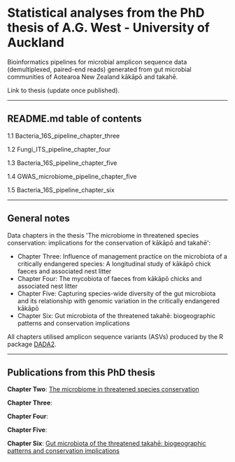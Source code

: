 # Statistical analyses from the PhD thesis of A.G. West - University of Auckland

Bioinformatics pipelines for microbial amplicon sequence data (demultiplexed, paired-end reads) generated from gut microbial communities of Aotearoa New Zealand kākāpō and takahē.

Link to thesis (update once published).
***

## README.md table of contents

1.1 Bacteria_16S_pipeline_chapter_three

1.2 Fungi_ITS_pipeline_chapter_four

1.3 Bacteria_16S_pipeline_chapter_five

1.4 GWAS_microbiome_pipeline_chapter_five

1.5 Bacteria_16S_pipeline_chapter_six

***

## General notes

Data chapters in the thesis 'The microbiome in threatened species conservation: implications for the conservation of kākāpō and takahē':

- Chapter Three: Influence of management practice on the microbiota of a critically endangered species: A longitudinal study of kākāpō chick faeces and associated nest litter
- Chapter Four: The mycobiota of faeces from kākāpō chicks and associated nest litter
- Chapter Five: Capturing species-wide diversity of the gut microbiota and its relationship with genomic variation in the critically endangered kākāpō
- Chapter Six: Gut microbiota of the threatened takahē: biogeographic patterns and conservation implications

All chapters utilised amplicon sequence variants (ASVs) produced by the R package [DADA2](https://benjjneb.github.io/dada2/). 

***

## Publications from this PhD thesis

**Chapter Two**: [The microbiome in threatened species conservation](https://www.sciencedirect.com/science/article/pii/S0006320718311145)

**Chapter Three**: 

**Chapter Four**:

**Chapter Five**:

**Chapter Six**: [Gut microbiota of the threatened takahē: biogeographic patterns and conservation implications](https://animalmicrobiome.biomedcentral.com/articles/10.1186/s42523-021-00158-5)
